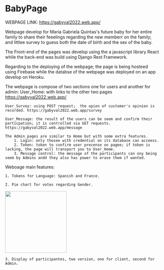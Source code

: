 # BabyPage

WEBPAGE LINK: https://gabyval2022.web.app/

Webpage develop for Maria Gabriela Quintas's future baby for her entire family to share their feeelings regarding the new memberr on the family; and littlee survey to  guess both the date of birth and the sex of the baby.

The Front-end of the pages was develop using the a javascript library React while the back-end was build using Django Rest Framework. 

Regarding to the deploying of the webpage; the page is being hosteed using Firebase while the databse of the webpage was deployed on an app develop on Heroku.

The webpage is compose of two sections one for users and another for admin:
    User_Home: with links to the other two pages https://gabyval2022.web.app/
    
    User_Survey: using POST request;  the opion of customer's opinion is recorded. https://gabyval2022.web.app/survey
    
    User_Message: the result of the users can be seem and confirm their particpation; it is controlled via GET requests. https://gabyval2022.web.app/message
    
    The Admin_pages are similar to Home but with some extra features.
        1. Login: only thosee with credential on its database can acceess.
        2. Token: token to confirm user precense on pagee; if token is lacking, the page will transport you to User_Home.
        3. Message control: the message of the participants can ony being seem by Admins andd they also has power to erase them if wanted.    

Weboage main features:

    1. Tokens for Language: Spanish and France.
    
    2. Pie chart for votes regarding Gender. 
<img width="200" alt="" src="https://user-images.githubusercontent.com/44034603/170764772-b5c5cc62-3804-42cb-b440-f8d106b2ac59.png">
    
    3. Display of participantes, two version, one for client, second for Admin.


